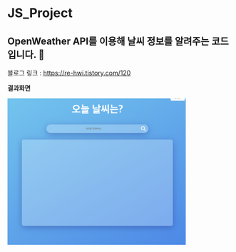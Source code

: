 # JS_Project

## OpenWeather API를 이용해 날씨 정보를 알려주는 코드입니다. 🌈

블로그 링크 : https://re-hwi.tistory.com/120

**결과화면**

<img src="image.png" alt='결과 화면' width=400>
<br>

